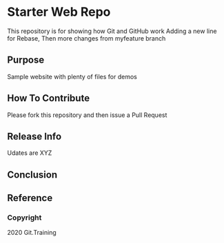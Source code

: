 # Starter Web Repo

This repository is for showing how Git and GitHub work
Adding a new line for Rebase,
Then more changes from myfeature branch

## Purpose

Sample website with plenty of files for demos

## How To Contribute
Please fork this repository and then issue a Pull Request

## Release Info

Udates are XYZ

## Conclusion

## Reference

### Copyright
2020 Git.Training

